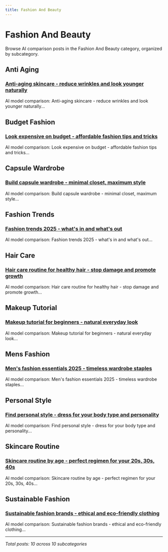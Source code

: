 ```yaml
---
title: Fashion And Beauty
---
```


# Fashion And Beauty

Browse AI comparison posts in the Fashion And Beauty category, organized by subcategory.

## Anti Aging

### [Anti-aging skincare - reduce wrinkles and look younger naturally](anti-aging/deepseek-vs-gemini-vs-mistral-anti-aging-1626.md)

AI model comparison: Anti-aging skincare - reduce wrinkles and look younger naturally...

## Budget Fashion

### [Look expensive on budget - affordable fashion tips and tricks](budget-fashion/chatgpt-vs-claude-vs-deepseek-budget-fashion-8932.md)

AI model comparison: Look expensive on budget - affordable fashion tips and tricks...

## Capsule Wardrobe

### [Build capsule wardrobe - minimal closet, maximum style](capsule-wardrobe/deepseek-vs-gemini-vs-mistral-capsule-wardrobe-1321.md)

AI model comparison: Build capsule wardrobe - minimal closet, maximum style...

## Fashion Trends

### [Fashion trends 2025 - what's in and what's out](fashion-trends/chatgpt-vs-deepseek-vs-gemini-fashion-trends-3277.md)

AI model comparison: Fashion trends 2025 - what's in and what's out...

## Hair Care

### [Hair care routine for healthy hair - stop damage and promote growth](hair-care/chatgpt-vs-grok-vs-mistral-hair-care-4038.md)

AI model comparison: Hair care routine for healthy hair - stop damage and promote growth...

## Makeup Tutorial

### [Makeup tutorial for beginners - natural everyday look](makeup-tutorial/claude-vs-gemini-vs-grok-makeup-tutorial-9688.md)

AI model comparison: Makeup tutorial for beginners - natural everyday look...

## Mens Fashion

### [Men's fashion essentials 2025 - timeless wardrobe staples](mens-fashion/chatgpt-vs-gemini-vs-grok-mens-fashion-9045.md)

AI model comparison: Men's fashion essentials 2025 - timeless wardrobe staples...

## Personal Style

### [Find personal style - dress for your body type and personality](personal-style/claude-vs-grok-vs-mistral-personal-style-5511.md)

AI model comparison: Find personal style - dress for your body type and personality...

## Skincare Routine

### [Skincare routine by age - perfect regimen for your 20s, 30s, 40s](skincare-routine/deepseek-vs-grok-vs-mistral-skincare-routine-6224.md)

AI model comparison: Skincare routine by age - perfect regimen for your 20s, 30s, 40s...

## Sustainable Fashion

### [Sustainable fashion brands - ethical and eco-friendly clothing](sustainable-fashion/chatgpt-vs-claude-vs-deepseek-sustainable-fashion-9531.md)

AI model comparison: Sustainable fashion brands - ethical and eco-friendly clothing...

---

*Total posts: 10 across 10 subcategories*
